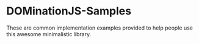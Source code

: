 # DOMinationJS-Samples
These are common implementation examples provided to help people use this awesome minimalistic library.

